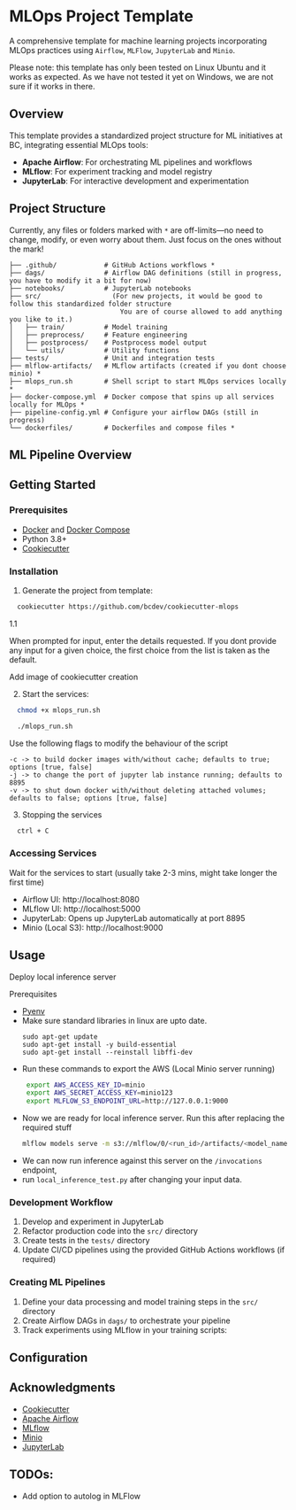 # MLOps Project Template

A comprehensive template for machine learning projects
incorporating MLOps practices using `Airflow`, `MLFlow`, `JupyterLab` and `Minio`.

Please note: this template has only been tested on Linux Ubuntu and it works as expected.
As we have not tested it yet on Windows, we are not sure if it works in there.

## Overview

This template provides a standardized project structure for ML initiatives at BC,
integrating essential MLOps tools:
- **Apache Airflow**: For orchestrating ML pipelines and workflows
- **MLflow**: For experiment tracking and model registry
- **JupyterLab**: For interactive development and experimentation

## Project Structure

Currently, any files or folders marked with `*` are off-limits—no need to change, modify, 
or even worry about them. Just focus on the ones without the mark!
```
├── .github/            # GitHub Actions workflows *
├── dags/               # Airflow DAG definitions (still in progress, you have to modify it a bit for now)
├── notebooks/          # JupyterLab notebooks
├── src/                  (For new projects, it would be good to follow this standardized folder structure
                            You are of course allowed to add anything you like to it.)
│   ├── train/          # Model training
│   ├── preprocess/     # Feature engineering
│   ├── postprocess/    # Postprocess model output
│   └── utils/          # Utility functions
├── tests/              # Unit and integration tests
├── mlflow-artifacts/   # MLflow artifacts (created if you dont choose minio) *
├── mlops_run.sh        # Shell script to start MLOps services locally *
├── docker-compose.yml  # Docker compose that spins up all services locally for MLOps *
├── pipeline-config.yml # Configure your airflow DAGs (still in progress)
└── dockerfiles/        # Dockerfiles and compose files *
```

## ML Pipeline Overview


## Getting Started

### Prerequisites

- [Docker](https://docs.docker.com/engine/install/) and [Docker Compose](https://docs.docker.com/compose/install/)
- Python 3.8+
- [Cookiecutter](https://cookiecutter.readthedocs.io/en/stable/installation.html#install-cookiecutter)

### Installation

1. Generate the project from template:
```bash
  cookiecutter https://github.com/bcdev/cookiecutter-mlops
```

1.1

When prompted for input, enter the details requested. If you dont provide any 
input for a given choice, the first choice from the list is taken as the default.

Add image of cookiecutter creation

2. Start the services:
```bash
  chmod +x mlops_run.sh
```
```bash
  ./mlops_run.sh 
```
Use the following flags to modify the behaviour of the script
```commandline
-c -> to build docker images with/without cache; defaults to true; options [true, false]
-j -> to change the port of jupyter lab instance running; defaults to 8895
-v -> to shut down docker with/without deleting attached volumes; defaults to false; options [true, false]
```

3. Stopping the services
```bash
  ctrl + C
```

### Accessing Services

Wait for the services to start (usually take 2-3 mins, might take longer the first time)

- Airflow UI: http://localhost:8080
- MLflow UI: http://localhost:5000
- JupyterLab: Opens up JupyterLab automatically at port 8895
- Minio (Local S3): http://localhost:9000

## Usage

Deploy local inference server

Prerequisites

- [Pyenv](https://github.com/pyenv/pyenv-installer)
- Make sure standard libraries in linux are upto date.
  ```
  sudo apt-get update
  sudo apt-get install -y build-essential
  sudo apt-get install --reinstall libffi-dev
  ```
- Run these commands to export the AWS (Local Minio server running)
  ```bash
   export AWS_ACCESS_KEY_ID=minio 
   export AWS_SECRET_ACCESS_KEY=minio123
   export MLFLOW_S3_ENDPOINT_URL=http://127.0.0.1:9000
  ```
- Now we are ready for local inference server. Run this after replacing the required stuff
    ```bash
    mlflow models serve -m s3://mlflow/0/<run_id>/artifacts/<model_name> -h 0.0.0.0 -p 3333
    ```
- We can now run inference against this server on the `/invocations` endpoint,
- run `local_inference_test.py` after changing your input data.


### Development Workflow

1. Develop and experiment in JupyterLab
2. Refactor production code into the `src/` directory
3. Create tests in the `tests/` directory
4. Update CI/CD pipelines using the provided GitHub Actions workflows (if required)

### Creating ML Pipelines

1. Define your data processing and model training steps in the `src/` directory
2. Create Airflow DAGs in `dags/` to orchestrate your pipeline
3. Track experiments using MLflow in your training scripts:


## Configuration


## Acknowledgments

- [Cookiecutter](https://github.com/cookiecutter/cookiecutter)
- [Apache Airflow](https://airflow.apache.org/)
- [MLflow](https://mlflow.org/)
- [Minio](https://min.io/docs/minio/container/index.html)
- [JupyterLab](https://jupyterlab.readthedocs.io/)

## TODOs:

- Add option to autolog in MLFlow
